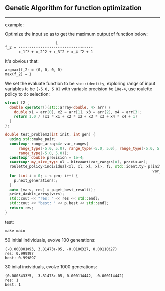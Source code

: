 ## Genetic Algorithm for function optimization

---
example:

Optimize the input so as to get the maximum output of function below:
```shell
                       1
f_2 = ----------------------------------
      x_1^2 + x_2^2 + x_3^2 + x_4 ^2 + 1
```
It's obvious that:
```shell
argmax(f_2) = (0, 0, 0, 0)
max(f_2) = 1
```
We set the evaluate function to be `std::identity`, exploring range of input variables to be `[-5.0, 5.0]` with variable precision be `10e-4`, use roulette policy to do selection:

```cpp
struct f2 {
  double operator()(std::array<double, 4> arr) {
    double x1 = arr[0], x2 = arr[1], x3 = arr[2], x4 = arr[3];
    return 1.0 / (x1 * x1 + x2 * x2 + x3 * x3 + x4 * x4 + 1);
  }
};

double test_problem2(int init, int gen) {
  using std::make_pair;
  constexpr range_array<4> var_ranges{
      range_type(-5.0, 5.0), range_type(-5.0, 5.0), range_type(-5.0, 5.0),
      range_type(-5.0, 5.0)};
  constexpr double precision = 1e-4;
  constexpr my_size_type xl = bitcount(var_ranges[0], precision);
  roulette_policy<individual<xl, xl, xl, xl>, f2, std::identity> p(init,
                                                                   var_ranges);
  for (int i = 0; i < gen; i++) {
    p.next_generation();
  }
  auto [vars, res] = p.get_best_result();
  print_double_array(vars);
  std::cout << "res: " << res << std::endl;
  std::cout << "best: " << p.best << std::endl;
  return res;
}
```

test:
```shell
make main
```

50 initial individuals, evolve 100 generations:
```
(-0.000801093, 3.81473e-05, -0.0100327, 0.00110627)
res: 0.999897
best: 0.999897
```
30 iniial individuals, evolve 1000 generations:
```
(0.000343325, -3.81473e-05, 0.000114442, -0.000114442)
res: 1
best: 1
```
